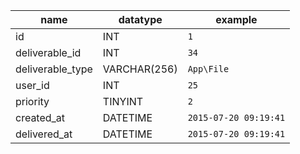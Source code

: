 | name             | datatype     | example               |
|------------------|--------------|-----------------------|
| id               | INT          | `1`                   |
| deliverable_id   | INT          | `34`                  |
| deliverable_type | VARCHAR(256) | `App\File`            |
| user_id          | INT          | `25`                  |
| priority         | TINYINT      | `2`                   |
| created_at       | DATETIME     | `2015-07-20 09:19:41` |
| delivered_at     | DATETIME     | `2015-07-20 09:19:41` |